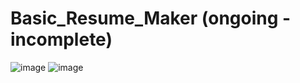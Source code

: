 # Basic_Resume_Maker (ongoing - incomplete)
![image](https://github.com/Sohan-2001/Basic_Resume_Maker/assets/112119230/d7ea44f7-9089-470d-81a1-649f801a96dc)
![image](https://github.com/Sohan-2001/Basic_Resume_Maker/assets/112119230/5cff0e72-f111-4599-8aba-3044b0acb566)

